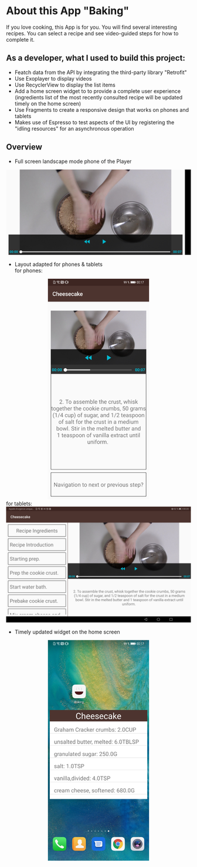 # About this App "Baking"
 If you love cooking, this App is for you. You will find several interesting recipes. You can select a recipe and see video-guided steps for how to complete it.

## As a developer, what I used to build this project:
- Featch data from the API by integrating the third-party library "Retrofit"
- Use Exoplayer to display videos
- Use RecyclerView to display the list items
- Add a home screen widget to to provide a complete user experience (ingredients list of the most recently consulted recipe will be updated timely on the home screen)
- Use Fragments to create a responsive design that works on phones and tablets
- Makes use of Espresso to test aspects of the UI by registering the "idling resources" for an asynchronous operation

## Overview
- Full screen landscape mode phone of the Player
<div align=center><img width="600" alt="exoplayer_phone_land" src="https://github.com/mcf1727/Baking/blob/master/photos/exoplayer_phone_land.jpg"/></div>

- Layout adapted for phones & tablets  
     for phones:  
<div align=center><img height="600" alt="layout_phone" src="https://github.com/mcf1727/Baking/blob/master/photos/layout_phone.jpg"/></div>
     for tablets:  
<div align=center><img width="600" alt="layout_tablet" src="https://github.com/mcf1727/Baking/blob/master/photos/layout_tablet.jpg"/></div>

- Timely updated widget on the home screen
<div align=center><img height="600" alt="widget" src="https://github.com/mcf1727/Baking/blob/master/photos/widget.jpg"/></div>